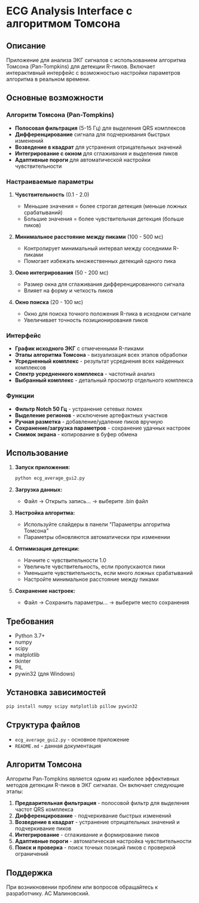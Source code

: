 # ECG Analysis Interface с алгоритмом Томсона

## Описание

Приложение для анализа ЭКГ сигналов с использованием алгоритма Томсона (Pan-Tompkins) для детекции R-пиков. Включает интерактивный интерфейс с возможностью настройки параметров алгоритма в реальном времени.

## Основные возможности

### Алгоритм Томсона (Pan-Tompkins)
- **Полосовая фильтрация** (5-15 Гц) для выделения QRS комплексов
- **Дифференцирование** сигнала для подчеркивания быстрых изменений
- **Возведение в квадрат** для устранения отрицательных значений
- **Интегрирование с окном** для сглаживания и выделения пиков
- **Адаптивные пороги** для автоматической настройки чувствительности

### Настраиваемые параметры

1. **Чувствительность** (0.1 - 2.0)
   - Меньшие значения = более строгая детекция (меньше ложных срабатываний)
   - Большие значения = более чувствительная детекция (больше пиков)

2. **Минимальное расстояние между пиками** (100 - 500 мс)
   - Контролирует минимальный интервал между соседними R-пиками
   - Помогает избежать множественных детекций одного пика

3. **Окно интегрирования** (50 - 200 мс)
   - Размер окна для сглаживания дифференцированного сигнала
   - Влияет на форму и четкость пиков

4. **Окно поиска** (20 - 100 мс)
   - Окно для поиска точного положения R-пика в исходном сигнале
   - Увеличивает точность позиционирования пиков

### Интерфейс

- **График исходного ЭКГ** с отмеченными R-пиками
- **Этапы алгоритма Томсона** - визуализация всех этапов обработки
- **Усредненный комплекс** - результат усреднения всех найденных комплексов
- **Спектр усредненного комплекса** - частотный анализ
- **Выбранный комплекс** - детальный просмотр отдельного комплекса

### Функции

- **Фильтр Notch 50 Гц** - устранение сетевых помех
- **Выделение регионов** - исключение артефактных участков
- **Ручная разметка** - добавление/удаление пиков вручную
- **Сохранение/загрузка параметров** - сохранение удачных настроек
- **Снимок экрана** - копирование в буфер обмена

## Использование

1. **Запуск приложения:**
   ```bash
   python ecg_average_gui2.py
   ```

2. **Загрузка данных:**
   - Файл → Открыть запись... → выберите .bin файл

3. **Настройка алгоритма:**
   - Используйте слайдеры в панели "Параметры алгоритма Томсона"
   - Параметры обновляются автоматически при изменении

4. **Оптимизация детекции:**
   - Начните с чувствительности 1.0
   - Увеличьте чувствительность, если пропускаются пики
   - Уменьшите чувствительность, если много ложных срабатываний
   - Настройте минимальное расстояние между пиками

5. **Сохранение настроек:**
   - Файл → Сохранить параметры... → выберите место сохранения

## Требования

- Python 3.7+
- numpy
- scipy
- matplotlib
- tkinter
- PIL
- pywin32 (для Windows)

## Установка зависимостей

```bash
pip install numpy scipy matplotlib pillow pywin32
```

## Структура файлов

- `ecg_average_gui2.py` - основное приложение
- `README.md` - данная документация

## Алгоритм Томсона

Алгоритм Pan-Tompkins является одним из наиболее эффективных методов детекции R-пиков в ЭКГ сигналах. Он включает следующие этапы:

1. **Предварительная фильтрация** - полосовой фильтр для выделения частот QRS комплекса
2. **Дифференцирование** - подчеркивание быстрых изменений
3. **Возведение в квадрат** - устранение отрицательных значений и подчеркивание пиков
4. **Интегрирование** - сглаживание и формирование пиков
5. **Адаптивные пороги** - автоматическая настройка чувствительности
6. **Поиск и проверка** - поиск точных позиций пиков с проверкой ограничений

## Поддержка

При возникновении проблем или вопросов обращайтесь к разработчику.
АС Малиновский. 

